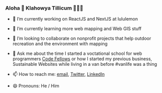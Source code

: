 ### Aloha 🤙 Klahowya Tillicum 💙🌲💚

- 🔭 I’m currently working on ReactJS and NextJS at lululemon
- 🌱 I’m currently learning more web mapping and Web GIS stuff
- 👯 I’m looking to collaborate on nonprofit projects that help outdoor recreation and the environment with mapping

- 💬 Ask me about the time I started a voctational school for web programmers [Code Fellows](https://www.codefellows.com) or how I started my previous business, Sustainable Websites while living in a van before #vanlife was a thing
- 📫 How to reach me: <a href="mailto:ivanoats@gmail.com">email</a>, [Twitter](https://www.twitter.com/ivanoats), [LinkedIn](https://linkedin.com/in/ivanoats)
- 😄 Pronouns: He / Him

